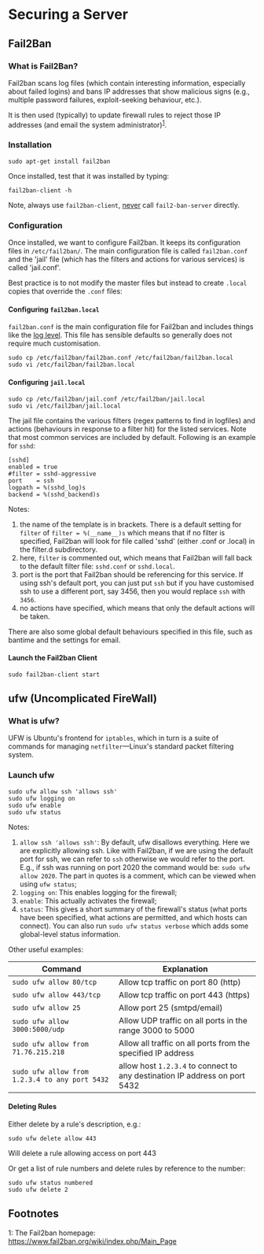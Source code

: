 Securing a Server
=================

Fail2Ban
--------

### What is Fail2Ban? ###

Fail2ban scans log files (which contain interesting information, especially about failed logins) and bans IP addresses that show 
malicious signs (e.g., multiple password failures, exploit-seeking behaviour, etc.). 

It is then used (typically) to update firewall rules to reject those IP addresses (and email the system 
administrator)<sup>[1]('#footnote01')</sup>.


### Installation ###

```
sudo apt-get install fail2ban
```

Once installed, test that it was installed by typing:

```
fail2ban-client -h
```

Note, always use `fail2ban-client`, [never][link01] call `fail2-ban-server` directly.


### Configuration ###

Once installed, we want to configure Fail2ban. It keeps its configuration files in `/etc/fail2ban/`. The main configuration file 
is called `fail2ban.conf` and the 'jail' file (which has the filters and actions for various services) is called 'jail.conf'.

Best practice is to not modify the master files but instead to create `.local` copies that override the `.conf` files:


#### Configuring `fail2ban.local` ####

`fail2ban.conf` is the main configuration file for Fail2ban and includes things like the [log level][link02]. This file has sensible
defaults so generally does not require much customisation.

```
sudo cp /etc/fail2ban/fail2ban.conf /etc/fail2ban/fail2ban.local
sudo vi /etc/fail2ban/fail2ban.local
```

#### Configuring `jail.local` ####

```
sudo cp /etc/fail2ban/jail.conf /etc/fail2ban/jail.local
sudo vi /etc/fail2ban/jail.local
```

The jail file contains the various filters (regex patterns to find in logfiles) and actions (behaviours in response to a filter hit) for
the listed services. Note that most common services are included by default. Following is an example for `sshd`:

```
[sshd]
enabled = true
#filter = sshd-aggressive
port    = ssh
logpath = %(sshd_log)s
backend = %(sshd_backend)s
```

Notes:
1. the name of the template is in brackets. There is a default setting for `filter` of `filter = %(__name__)s` which means that if
   no filter is specified, Fail2ban will look for file called 'sshd' (either .conf or .local) in the filter.d subdirectory.
2. here, `filter` is commented out, which means that Fail2ban will fall back to the default filter file: `sshd.conf` or `sshd.local`.
3. port is the port that Fail2ban should be referencing for this service. If using ssh's default port, you can just put `ssh` but if
   you have customised ssh to use a different port, say 3456, then you would replace `ssh` with `3456`.
4. no actions have specified, which means that only the default actions will be taken.


There are also some global default behaviours specified in this file, such as bantime and the settings for email.


#### Launch the Fail2ban Client ####

```
sudo fail2ban-client start
```


ufw (Uncomplicated FireWall)
----------------------------

### What is ufw? ###

UFW is Ubuntu's frontend for `iptables`, which in turn is a suite of commands for managing `netfilter`—Linux's standard packet filtering
system.

### Launch ufw ###

```
sudo ufw allow ssh 'allows ssh'
sudo ufw logging on
sudo ufw enable
sudo ufw status
```

Notes:
1. `allow ssh 'allows ssh'`: By default, ufw disallows everything. Here we are explicitly allowing ssh. Like with Fail2ban, if we are
   using the default port for ssh, we can refer to `ssh` otherwise we would refer to the port. E.g., if ssh was running on port 2020 the
   command would be: `sudo ufw allow 2020`. The part in quotes is a comment, which can be viewed when using `ufw status`;
2. `logging on`: This enables logging for the firewall;
3. `enable`: This actually activates the firewall;
4. `status`: This gives a short summary of the firewall's status (what ports have been specified, what actions are permitted, and which
   hosts can connect). You can also run `sudo ufw status verbose` which adds some global-level status information.

Other useful examples:

Command                                        | Explanation
-----------------------------------------------|------------
`sudo ufw allow 80/tcp`                        | Allow tcp traffic on port 80 (http)
`sudo ufw allow 443/tcp`                       | Allow tcp traffic on port 443 (https)
`sudo ufw allow 25`                            | Allow port 25 (smtpd/email)
`sudo ufw allow 3000:5000/udp`                 | Allow UDP traffic on all ports in the range 3000 to 5000
`sudo ufw allow from 71.76.215.218`            | Allow all traffic on all ports from the specified IP address
`sudo ufw allow from 1.2.3.4 to any port 5432` | allow host `1.2.3.4` to connect to any destination IP address on port 5432


#### Deleting Rules ####

Either delete by a rule's description, e.g.:
```
sudo ufw delete allow 443
```
Will delete a rule allowing access on port 443

Or get a list of rule numbers and delete rules by reference to the number:
```
sudo ufw status numbered
sudo ufw delete 2
```


Footnotes
---------

<a name="footnote01">1</a>: The Fail2ban homepage: <https://www.fail2ban.org/wiki/index.php/Main_Page>




[link01]: https://www.fail2ban.org/wiki/index.php/Fail2Ban 'Fail2ban.org: Wiki'
[link02]: https://www.tutorialspoint.com/unix/unix-system-logging.htm
